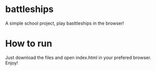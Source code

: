 # battleships
A simple school project, play basttleships in the browser!

# How to run
Just download the files and open index.html in your prefered browser. Enjoy!
